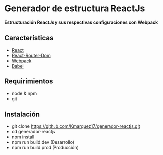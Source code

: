 # Generador de estructura ReactJs

**Estructuración ReactJs y sus respectivas configuraciones con Webpack**

## Características
* [React](https://www.npmjs.com/package/react) 
* [React-Router-Dom](https://www.npmjs.com/package/react-router-dom)
* [Webpack](https://www.npmjs.com/package/webpack)
* [Babel](https://babeljs.io)

## Requirimientos 

* node & npm 
* git 

## Instalación
* git clone https://github.com/Kmarquez17/generador-reactjs.git
* cd generador-reactjs
* npm install
* npm run build:dev (Desarrollo)
* npm run build:prod (Producción)